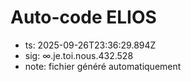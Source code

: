 # Auto-code ELIOS
- ts: 2025-09-26T23:36:29.894Z
- sig: ∞.je.toi.nous.432.528
- note: fichier généré automatiquement